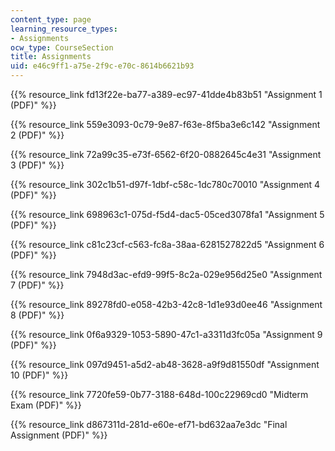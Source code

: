 ```yaml
---
content_type: page
learning_resource_types:
- Assignments
ocw_type: CourseSection
title: Assignments
uid: e46c9ff1-a75e-2f9c-e70c-8614b6621b93
---
```


{{% resource_link fd13f22e-ba77-a389-ec97-41dde4b83b51 "Assignment 1 (PDF)" %}}

{{% resource_link 559e3093-0c79-9e87-f63e-8f5ba3e6c142 "Assignment 2 (PDF)" %}}

{{% resource_link 72a99c35-e73f-6562-6f20-0882645c4e31 "Assignment 3 (PDF)" %}}

{{% resource_link 302c1b51-d97f-1dbf-c58c-1dc780c70010 "Assignment 4 (PDF)" %}}

{{% resource_link 698963c1-075d-f5d4-dac5-05ced3078fa1 "Assignment 5 (PDF)" %}}

{{% resource_link c81c23cf-c563-fc8a-38aa-6281527822d5 "Assignment 6 (PDF)" %}}

{{% resource_link 7948d3ac-efd9-99f5-8c2a-029e956d25e0 "Assignment 7 (PDF)" %}}

{{% resource_link 89278fd0-e058-42b3-42c8-1d1e93d0ee46 "Assignment 8 (PDF)" %}}

{{% resource_link 0f6a9329-1053-5890-47c1-a3311d3fc05a "Assignment 9 (PDF)" %}}

{{% resource_link 097d9451-a5d2-ab48-3628-a9f9d81550df "Assignment 10 (PDF)" %}}

{{% resource_link 7720fe59-0b77-3188-648d-100c22969cd0 "Midterm Exam (PDF)" %}}

{{% resource_link d867311d-281d-e60e-ef71-bd632aa7e3dc "Final Assignment (PDF)" %}}